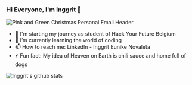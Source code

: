 ### Hi Everyone, I'm Inggrit 👋

 ![Pink and Green Christmas Personal Email Header](https://user-images.githubusercontent.com/73132384/104963189-43319e80-59da-11eb-8b85-2ed37aaac2bf.png)
 
- 🔭 I'm starting my journey as student of Hack Your Future Belgium 
- 🌱 I’m currently learning the world of coding
- 📫 How to reach me: LinkedIn - Inggrit Eunike Novaleta
- ⚡ Fun fact: My idea of Heaven on Earth is chili sauce and home full of dogs

![Inggrit's github stats](https://github-readme-stats.vercel.app/api?username=inggritenovaleta&show_icons=true&hide_border=true&theme=dracula)
